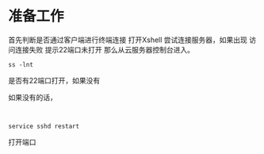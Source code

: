 # 准备工作
首先判断是否通过客户端进行终端连接
打开Xshell 尝试连接服务器，如果出现 访问连接失败 提示22端口未打开
那么从云服务器控制台进入。

```
ss -lnt

```
 是否有22端口打开，如果没有

如果没有的话，
```


service sshd restart

```
打开端口

